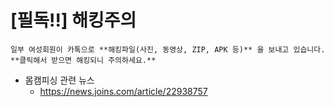 # [필독!!] 해킹주의
```
일부 여성회원이 카톡으로 **해킹파일(사진, 동영상, ZIP, APK 등)** 을 보내고 있습니다.    
**클릭해서 받으면 해킹되니 주의하세요.**  
```
* 몸캠피싱 관련 뉴스
  - <https://news.joins.com/article/22938757>
